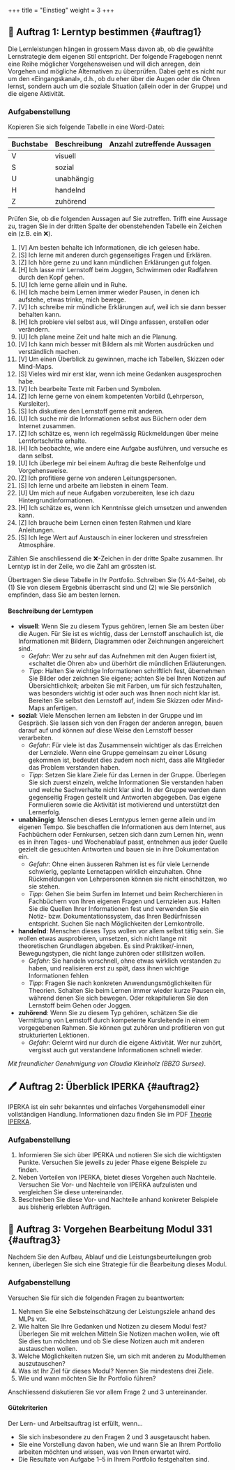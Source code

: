 +++
title = "Einstieg"
weight = 3
+++

## :briefcase: Auftrag 1: Lerntyp bestimmen {#auftrag1}

Die Lernleistungen hängen in grossem Mass davon ab, ob die gewählte Lernstrategie dem eigenen Stil entspricht. Der folgende Fragebogen nennt eine Reihe möglicher Vorgehensweisen und will dich anregen, dein Vorgehen und mögliche Alternativen zu überprüfen. Dabei geht es nicht nur um den «Eingangskanal», d.h., ob du eher über die Augen oder die Ohren lernst, sondern auch um die soziale Situation (allein oder in der Gruppe) und die eigene Aktivität.

### Aufgabenstellung

Kopieren Sie sich folgende Tabelle in eine Word-Datei:

| Buchstabe | Beschreibung | Anzahl zutreffende Aussagen |
|-----------|--------------|----------------------------:|
| V         | visuell      |                             |
| S         | sozial       |                             |
| U         | unabhängig   |                             |
| H         | handelnd     |                             |
| Z         | zuhörend     |                             |

Prüfen Sie, ob die folgenden Aussagen auf Sie zutreffen. Trifft eine Aussage zu, tragen Sie in der dritten Spalte der obenstehenden Tabelle ein Zeichen ein (z.B. ein :x:).

1. [V] Am besten behalte ich Informationen, die ich gelesen habe. 
1. [S] Ich lerne mit anderen durch gegenseitiges Fragen und Erklären. 
1. [Z] Ich höre gerne zu und kann mündlichen Erklärungen gut folgen. 
1. [H] Ich lasse mir Lernstoff beim Joggen, Schwimmen oder Radfahren durch den Kopf gehen. 
1. [U] Ich lerne gerne allein und in Ruhe. 
1. [H] Ich mache beim Lernen immer wieder Pausen, in denen ich aufstehe, etwas trinke, mich bewege. 
1. [V] Ich schreibe mir mündliche Erklärungen auf, weil ich sie dann besser behalten kann. 
1. [H] Ich probiere viel selbst aus, will Dinge anfassen, erstellen oder verändern. 
1. [U] Ich plane meine Zeit und halte mich an die Planung. 
1. [V] Ich kann mich besser mit Bildern als mit Worten ausdrücken und verständlich machen. 
1. [V] Um einen Überblick zu gewinnen, mache ich Tabellen, Skizzen oder Mind-Maps. 
1. [S] Vieles wird mir erst klar, wenn ich meine Gedanken ausgesprochen habe. 
1. [V] Ich bearbeite Texte mit Farben und Symbolen. 
1. [Z] Ich lerne gerne von einem kompetenten Vorbild (Lehrperson, Kursleiter). 
1. [S] Ich diskutiere den Lernstoff gerne mit anderen. 
1. [U] Ich suche mir die Informationen selbst aus Büchern oder dem Internet zusammen. 
1. [Z] Ich schätze es, wenn ich regelmässig Rückmeldungen über meine Lernfortschritte erhalte. 
1. [H] Ich beobachte, wie andere eine Aufgabe ausführen, und versuche es dann selbst. 
1. [U] Ich überlege mir bei einem Auftrag die beste Reihenfolge und Vorgehensweise. 
1. [Z] Ich profitiere gerne von anderen Leitungspersonen. 
1. [S] Ich lerne und arbeite am liebsten in einem Team. 
1. [U] Um mich auf neue Aufgaben vorzubereiten, lese ich dazu Hintergrundinformationen. 
1. [H] Ich schätze es, wenn ich Kenntnisse gleich umsetzen und anwenden kann. 
1. [Z] Ich brauche beim Lernen einen festen Rahmen und klare Anleitungen. 
1. [S] Ich lege Wert auf Austausch in einer lockeren und stressfreien Atmosphäre. 

Zählen Sie anschliessend die :x:-Zeichen in der dritte Spalte zusammen. Ihr Lerntyp ist in der Zeile, wo die Zahl am grössten ist.

Übertragen Sie diese Tabelle in Ihr Portfolio. Schreiben Sie (½ A4-Seite), ob (1) Sie von diesem Ergebnis überrascht sind und (2) wie Sie persönlich empfinden, dass Sie am besten lernen.

#### Beschreibung der Lerntypen

- **visuell**: Wenn Sie zu diesem Typus gehören, lernen Sie am besten über die Augen. Für Sie ist es wichtig, dass der Lernstoff anschaulich ist, die Informationen mit Bildern, Diagrammen oder Zeichnungen angereichert sind.
    - _Gefahr_: Wer zu sehr auf das Aufnehmen mit den Augen fixiert ist, «schaltet die Ohren ab» und überhört die mündlichen Erläuterungen.
    - _Tipp_: Halten Sie wichtige Informationen schriftlich fest, übernehmen Sie Bilder oder zeichnen Sie eigene; achten Sie bei Ihren Notizen auf Übersichtlichkeit; arbeiten Sie mit Farben, um für sich festzuhalten, was besonders wichtig ist oder auch was Ihnen noch nicht klar ist. Bereiten Sie selbst den Lernstoff auf, indem Sie Skizzen oder Mind-Maps anfertigen. 
- **sozial**: Viele Menschen lernen am liebsten in der Gruppe und im Gespräch. Sie lassen sich von den Fragen der anderen anregen, bauen darauf auf und können auf diese Weise den Lernstoff besser verarbeiten. 
    - _Gefahr_: Für viele ist das Zusammensein wichtiger als das Erreichen der Lernziele. Wenn eine Gruppe gemeinsam zu einer Lösung gekommen ist, bedeutet dies zudem noch nicht, dass alle Mitglieder das Problem verstanden haben.
    - _Tipp_: Setzen Sie klare Ziele für das Lernen in der Gruppe. Überlegen Sie sich zuerst einzeln, welche Informationen Sie verstanden haben und welche Sachverhalte nicht klar sind. In der Gruppe werden dann gegenseitig Fragen gestellt und Antworten abgegeben. Das eigene Formulieren sowie die Aktivität ist motivierend und unterstützt den Lernerfolg. 
- **unabhängig**: Menschen dieses Lerntypus lernen gerne allein und im eigenen Tempo. Sie beschaffen die Informationen aus dem Internet, aus Fachbüchern oder Fernkursen, setzen sich dann zum Lernen hin, wenn es in ihren Tages- und Wochenablauf passt, entnehmen aus jeder Quelle gezielt die gesuchten Antworten und bauen sie in ihre Dokumentation ein.  
    - _Gefahr_: Ohne einen äusseren Rahmen ist es für viele Lernende schwierig, geplante Lernetappen wirklich einzuhalten. Ohne Rückmeldungen von Lehrpersonen können sie nicht einschätzen, wo sie stehen. 
    - _Tipp_: Gehen Sie beim Surfen im Internet und beim Recherchieren in Fachbüchern von Ihren eigenen Fragen und Lernzielen aus.  Halten Sie die Quellen Ihrer Informationen fest und verwenden Sie ein Notiz- bzw. Dokumentationssystem, das Ihren Bedürfnissen entspricht. Suchen Sie nach Möglichkeiten der Lernkontrolle.
- **handelnd**: Menschen dieses Typs wollen vor allem selbst tätig sein. Sie wollen etwas ausprobieren, umsetzen, sich nicht lange mit theoretischen Grundlagen abgeben. Es sind Praktiker/-innen, Bewegungstypen, die nicht lange zuhören oder stillsitzen wollen. 
    - _Gefahr_: Sie handeln vorschnell, ohne etwas wirklich verstanden zu haben, und realisieren erst zu spät, dass ihnen wichtige Informationen fehlen
    - _Tipp_: Fragen Sie nach konkreten Anwendungsmöglichkeiten für Theorien. Schalten Sie beim Lernen immer wieder kurze Pausen ein, während denen Sie sich bewegen. Oder rekapitulieren Sie den Lernstoff beim Gehen oder Joggen. 
- **zuhörend**: Wenn Sie zu diesem Typ gehören, schätzen Sie die Vermittlung von Lernstoff durch kompetente Kursleitende in einem vorgegebenen Rahmen. Sie können gut zuhören und profitieren von gut strukturierten Lektionen. 
    - _Gefahr_: Gelernt wird nur durch die eigene Aktivität. Wer nur zuhört, vergisst auch gut verstandene Informationen schnell wieder.  

_Mit freundlicher Genehmigung von Claudia Kleinholz (BBZG Sursee)_.

## :pen: Auftrag 2: Überblick IPERKA {#auftrag2}

IPERKA ist ein sehr bekanntes und einfaches Vorgehensmodell einer vollständigen Handlung. Informationen dazu finden Sie im PDF [Theorie IPERKA](/pdfs/iperka.pdf).

### Aufgabenstellung

1. Informieren Sie sich über IPERKA und notieren Sie sich die wichtigsten Punkte. Versuchen Sie jeweils zu jeder Phase eigene Beispiele zu finden.
2. Neben Vorteilen von IPERKA, bietet dieses Vorgehen auch Nachteile. Versuchen Sie Vor- und Nachteile von IPERKA aufzulisten und vergleichen Sie diese untereinander. 
3. Beschreiben Sie diese Vor- und Nachteile anhand konkreter Beispiele aus bisherig erlebten Aufträgen. 

## :briefcase: Auftrag 3: Vorgehen Bearbeitung Modul 331 {#auftrag3}

Nachdem Sie den Aufbau, Ablauf und die Leistungsbeurteilungen grob kennen, überlegen Sie sich eine Strategie für die Bearbeitung dieses Modul.

### Aufgabenstellung

Versuchen Sie für sich die folgenden Fragen zu beantworten:

1. Nehmen Sie eine Selbsteinschätzung der Leistungsziele anhand des MLPs vor.
2. Wie halten Sie Ihre Gedanken und Notizen zu diesem Modul fest? Überlegen Sie mit welchen Mitteln Sie Notizen machen wollen, wie oft Sie dies tun möchten und ob Sie diese Notizen auch mit anderen austauschen wollen.
3. Welche Möglichkeiten nutzen Sie, um sich mit anderen zu Modulthemen auszutauschen?
4. Was ist Ihr Ziel für dieses Modul? Nennen Sie mindestens drei Ziele.
5. Wie und wann möchten Sie Ihr Portfolio führen? 

Anschliessend diskutieren Sie vor allem Frage 2 und 3 untereinander.

#### Gütekriterien

Der Lern- und Arbeitsauftrag ist erfüllt, wenn…

- Sie sich insbesondere zu den Fragen 2 und 3 ausgetauscht haben.
- Sie eine Vorstellung davon haben, wie und wann Sie an Ihrem Portfolio arbeiten möchten und wissen, was von Ihnen erwartet wird.
- Die Resultate von Aufgabe 1–5 in Ihrem Portfolio festgehalten sind.